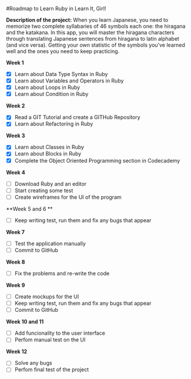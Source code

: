 #Roadmap to Learn Ruby in Learn It, Girl!

**Description of the project:** 
When you learn Japanese, you need to memorize two complete syllabaries of 46 symbols each one: the hiragana and the katakana. In this app, you will master the hiragana characters through translating Japanese sentences from hiragana to latin alphabet (and vice versa). Getting your own statistic of the symbols you've learned well and the ones you need to keep practicing.

**Week 1**
- [x] Learn about Data Type Syntax in Ruby
- [x] Learn about Variables and Operators in Ruby
- [x] Learn about Loops in Ruby
- [x] Learn about Condition in Ruby

**Week 2**
- [x] Read a GIT Tutorial and create a GITHub Repository
- [x] Learn about Refactoring in Ruby

**Week 3**
- [x] Learn about Classes in Ruby
- [x] Learn about Blocks in Ruby
- [x] Complete the Object Oriented Programming section in Codecademy

**Week 4**
- [ ] Download Ruby and an editor
- [ ] Start creating some test
- [ ] Create wireframes for the UI of the program

**Week 5 and 6 **
- [ ] Keep writing test, run them and fix any bugs that appear

**Week 7**
- [ ] Test the application manually
- [ ] Commit to GitHub

**Week 8**
- [ ] Fix the problems and re-write the code

**Week 9**
- [ ] Create mockups for the UI
- [ ] Keep writing test, run them and fix any bugs that appear
- [ ] Commit to GitHub

**Week 10 and 11**
- [ ] Add funcionality to the user interface
- [ ] Perfom manual test on the UI

**Week 12**
- [ ] Solve any bugs
- [ ] Perfom final test of the project
